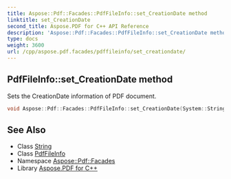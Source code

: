 ```yaml
---
title: Aspose::Pdf::Facades::PdfFileInfo::set_CreationDate method
linktitle: set_CreationDate
second_title: Aspose.PDF for C++ API Reference
description: 'Aspose::Pdf::Facades::PdfFileInfo::set_CreationDate method. Sets the CreationDate information of PDF document in C++.'
type: docs
weight: 3600
url: /cpp/aspose.pdf.facades/pdffileinfo/set_creationdate/
---
```

## PdfFileInfo::set_CreationDate method


Sets the CreationDate information of PDF document.

```cpp
void Aspose::Pdf::Facades::PdfFileInfo::set_CreationDate(System::String value)
```

## See Also

* Class [String](../../../system/string/)
* Class [PdfFileInfo](../)
* Namespace [Aspose::Pdf::Facades](../../)
* Library [Aspose.PDF for C++](../../../)
